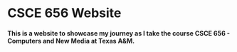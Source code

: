 # CSCE 656 Website
#### This is a website to showcase my journey as I take the course CSCE 656 - Computers and New Media at Texas A&M. 
